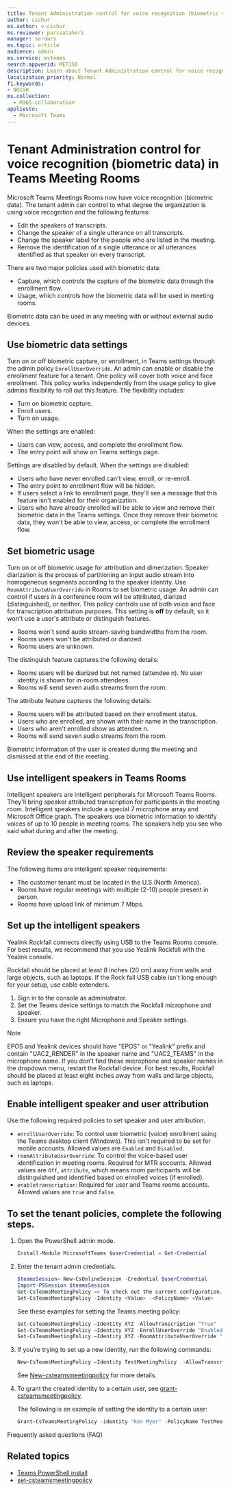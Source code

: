 ```yaml
---
title: Tenant Administration control for voice recognition (biometric data) in Teams meeting rooms 
author: cichur
ms.author: v-cichur
ms.reviewer: parisataheri
manager: serdars
ms.topic: article
audience: admin
ms.service: msteams
search.appverid: MET150
description: Learn about Tenant Administration control for voice recognition (biometric data) in Teams meeting rooms.
localization_priority: Normal
f1.keywords:
- NOCSH
ms.collection: 
  - M365-collaboration
appliesto: 
  - Microsoft Teams
---
```


# Tenant Administration control for voice recognition (biometric data) in Teams Meeting Rooms

Microsoft Teams Meetings Rooms now have voice recognition (biometric data). The tenant admin can control to what degree the organization is using voice recognition and the following features: 

- Edit the speakers of transcripts. 
- Change the speaker of a single utterance on all transcripts. 
- Change the speaker label for the people who are listed in the meeting. 
- Remove the identification of a single utterance or all utterances identified as that speaker on every transcript.

There are two major policies used with biometric data:

- Capture, which controls the capture of the biometric data through the enrollment flow.
- Usage, which controls how the biometric data will be used in meeting rooms.

Biometric data can be used in any meeting with or without external audio devices.

## Use biometric data settings

Turn on or off biometric capture, or enrollment, in Teams settings through the admin policy `EnrollUserOverride`. An admin can enable or disable the enrollment feature for a tenant. One policy will cover both voice and face enrollment. This policy works independently from the usage policy to give admins flexibility to roll out this feature. The flexibility includes:

- Turn on biometric capture.
- Enroll users.
- Turn on usage.

When the settings are enabled:

- Users can view, access, and complete the enrollment flow.
- The entry point will show on Teams settings page.  

Settings are disabled by default. When the settings are disabled:

- Users who have never enrolled can't view, enroll, or re-enroll.
- The entry point to enrollment flow will be hidden.
- If users select a link to enrollment page, they'll see a message that this feature isn't enabled for their organization.  
- Users who have already enrolled will be able to view and remove their biometric data in the Teams settings. Once they remove their biometric data, they won't be able to view, access, or complete the enrollment flow.  

## Set biometric usage

Turn on or off biometric usage for attribution and dimerization. Speaker diarization is the process of partitioning an input audio stream into homogeneous segments according to the speaker identity. Use `RoomAttributeUserOverride` in Rooms to set biometric usage. An admin can control if users in a conference room will be attributed, diarized (distinguished), or neither. This policy controls use of both voice and face for transcription attribution purposes. This setting is **off** by default, so it won't use a user's attribute or distinguish features.

- Rooms won't send audio stream-saving bandwidths from the room.  
- Rooms users won't be attributed or diarized.
- Rooms users are unknown.  

The distinguish feature captures the following details:

- Rooms users will be diarized but not named (attendee n). No user identity is shown for in-room attendees.
- Rooms will send seven audio streams from the room.

The attribute feature captures the following details: 

- Rooms users will be attributed based on their enrollment status. 
- Users who are enrolled, are shown with their name in the transcription.  
- Users who aren't enrolled show as attendee n.
- Rooms will send seven audio streams from the room.

Biometric information of the user is created during the meeting and dismissed at the end of the meeting.

## Use intelligent speakers in Teams Rooms

Intelligent speakers are intelligent peripherals for Microsoft Teams Rooms. They'll bring speaker attributed transcription for participants in the meeting room. Intelligent speakers include a special 7 microphone array and Microsoft Office graph. The speakers use biometric information to identify voices of up to 10 people in meeting rooms. The speakers help you see who said what during and after the meeting.

## Review the speaker requirements

The following items are intelligent speaker requirements:

- The customer tenant must be located in the U.S.(North America).
-	Rooms have regular meetings with multiple (2-10) people present in person.
- Rooms have upload link of minimum 7 Mbps.

## Set up the intelligent speakers

Yealink Rockfall connects directly using USB to the Teams Rooms console. For best results, we recommend that you use Yealink Rockfall with the Yealink console.

Rockfall should be placed at least 8 inches (20 cm) away from walls and large objects, such as laptops. If the Rock fall USB cable isn't long enough for your setup, use cable extenders.

1. Sign in to the console as administrator.
2. Set the Teams device settings to match the Rockfall microphone and speaker.
3. Ensure you have the right Microphone and Speaker settings.
   
> [!Note]
> EPOS and Yealink devices should have "EPOS" or "Yealink" prefix and contain "UAC2_RENDER" in the speaker name and "UAC2_TEAMS" in the microphone name. If you don't find these microphone and speaker names in the dropdown menu, restart the Rockfall device. For best results, Rockfall should be placed at least eight inches away from walls and large objects, such as laptops.

## Enable intelligent speaker and user attribution

Use the following required policies to set speaker and user attribution.

- `enrollUserOverride`: To control user biometric (voice) enrollment using the Teams desktop client (Windows). This isn't required to be set for mobile accounts. Allowed values are `Enabled` and `Disabled`. 
- `roomAttributeUserOverride`: To control the voice-based user identification in meeting rooms. Required for MTR accounts. Allowed values are `Off`, `attribute`, which means room participants will be distinguished and identified based on enrolled voices (if enrolled). 
- `enabletranscription`: Required for user and Teams rooms accounts. Allowed values are `true` and `false`.

## To set the tenant policies, complete the following steps.

1. Open the PowerShell admin mode.

    ```PowerShell
    Install-Module MicrosoftTeams $userCredential = Get-Credential
    ```

2. Enter the tenant admin credentials.

    ```PowerShell
    $teamsSession= New-CsOnlineSession -Credential $userCredential 
    Import-PSSession $teamsSession 
    Get-CsTeamsMeetingPolicy => To check out the current configuration. 
    Set-CsTeamsMeetingPolicy -Identity <Value> -<PolicyName> <Value>  
    ```

    See these examples for setting the Teams meeting policy:

    ```PowerShell
    Set-CsTeamsMeetingPolicy –Identity XYZ -AllowTranscription "True"
    Set-CsTeamsMeetingPolicy –Identity XYZ -EnrollUserOverride "Enabled"
    Set-CsTeamsMeetingPolicy –Identity XYZ -RoomAttributeUserOverride "Attribute"
    ```

3. If you’re trying to set up a new identity, run the following commands:

    ```PowerShell
    New-CsTeamsMeetingPolicy –Identity TestMeetingPolicy  -AllowTranscription $True -EnrollUserOverride "Enabled" -RoomAttributeUserOverride "Attribute"
    ```

   See [New-csteamsmeetingpolicy](https://docs.microsoft.com/powershell/module/skype/new-csteamsmeetingpolicy?view=skype-ps) for more details.

4. To grant the created identity to a certain user, see [grant-csteamsmeetingpolicy](https://docs.microsoft.com/powershell/module/skype/grant-csteamsmeetingpolicy?view=skype-ps).

   The following is an example of setting the identity to a certain user:

   ```PowerShell
   Grant-CsTeamsMeetingPolicy -identity "Ken Myer" -PolicyName TestMeetingPolicy
   ```

Frequently asked questions (FAQ)


## Related topics

- [Teams PowerShell install](https://docs.microsoft.com/MicrosoftTeams/teams-powershell-install)
- [set-csteamsmeetingpolicy](https://docs.microsoft.com/powershell/module/skype/set-csteamsmeetingpolicy?view=skype-ps)
